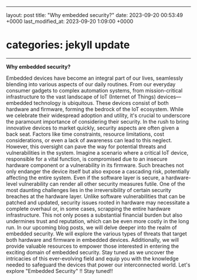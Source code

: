  
---
layout: post
title:  "Why embedded security?"
date:   2023-09-20 00:53:49 +0000
last_modified_at: 2023-09-20 1:09:00 +0000
# categories: jekyll update
---
**Why embedded security?** 

Embedded devices have become an integral part of our lives, seamlessly blending into various aspects of our daily routines. From our everyday consumer gadgets to complex automation systems, from mission-critical infrastructure to the vast landscape of IoT (Internet of Things) devices—embedded technology is ubiquitous.
These devices consist of both hardware and firmware, forming the bedrock of the IoT ecosystem. While we celebrate their widespread adoption and utility, it's crucial to underscore the paramount importance of considering their security.
In the rush to bring innovative devices to market quickly, security aspects are often given a back seat. Factors like time constraints, resource limitations, cost considerations, or even a lack of awareness can lead to this neglect. However, this oversight can pave the way for potential threats and vulnerabilities in the system.
Imagine a scenario where a critical IoT device, responsible for a vital function, is compromised due to an insecure hardware component or a vulnerability in its firmware. Such breaches not only endanger the device itself but also expose a cascading risk, potentially affecting the entire system. Even if the software layer is secure, a hardware-level vulnerability can render all other security measures futile.
One of the most daunting challenges lies in the irreversibility of certain security breaches at the hardware layer. Unlike software vulnerabilities that can be patched and updated, security issues rooted in hardware may necessitate a complete overhaul or, in some cases, scrapping the entire hardware infrastructure. This not only poses a substantial financial burden but also undermines trust and reputation, which can be even more costly in the long run.
In our upcoming blog posts, we will delve deeper into the realm of embedded security. We will explore the various types of threats that target both hardware and firmware in embedded devices. Additionally, we will provide valuable resources to empower those interested in entering the exciting domain of embedded security.
Stay tuned as we uncover the intricacies of this ever-evolving field and equip you with the knowledge needed to safeguard the devices that power our interconnected world.
Let's explore "Embedded Security" !! Stay tuned!!


